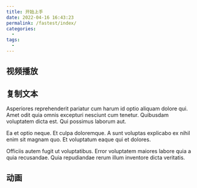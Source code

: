 ```yaml
---
title: 开始上手
date: 2022-04-16 16:43:23
permalink: /fastest/index/
categories:
  - 
tags:
  - 
---
```


## 视频播放

<ClientOnly>
  <VideoPlayer src="https://thumbs.gfycat.com/BruisedFrigidBlackrhino-mobile.mp4" />
</ClientOnly>

## 复制文本

Asperiores reprehenderit pariatur cum harum id optio aliquam dolore qui. Amet odit quia omnis excepturi nesciunt cum tenetur. Quibusdam voluptatem dicta est. Qui possimus laborum aut.
 
Ea et optio neque. Et culpa doloremque. A sunt voluptas explicabo ex nihil enim sit magnam quo. Et voluptatum eaque qui et dolores.
 
Officiis autem fugit ut voluptatibus. Error voluptatem maiores labore quia a quia recusandae. Quia repudiandae rerum illum inventore dicta veritatis.

## 动画

<Bilibili bvid="BV1CY4y1t7TZ" :page="1"/>
